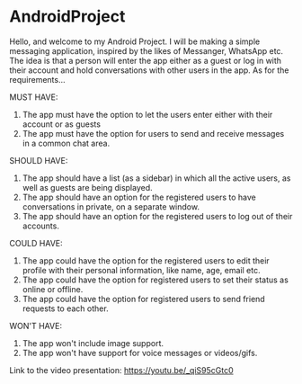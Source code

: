 # AndroidProject

Hello, and welcome to my Android Project. I will be making a simple messaging application, inspired by the likes of Messanger, WhatsApp etc. 
The idea is that a person will enter the app either as a guest or log in with their account and hold conversations with other users in the app. As for the requirements...


MUST HAVE:
1. The app must have the option to let the users enter either with their account or as guests
2. The app must have the option for users to send and receive messages in a common chat area.

SHOULD HAVE:
1. The app should have a list (as a sidebar) in which all the active users, as well as guests are being displayed.
2. The app should have an option for the registered users to have conversations in private, on a separate window.
3. The app should have an option for the registered users to log out of their accounts.

COULD HAVE:
1. The app could have the option for the registered users to edit their profile with their personal information, like name, age, email etc.
2. The app could have the option for registered users to set their status as online or offline.
3. The app could have the option for registered users to send friend requests to each other.

WON'T HAVE:
1. The app won't include image support.
2. The app won't have support for voice messages or videos/gifs.


Link to the video presentation: https://youtu.be/_qiS95cGtc0
